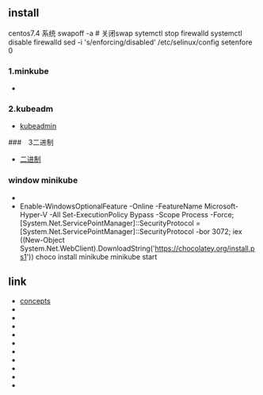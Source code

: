 




## install

centos7.4 系统
swapoff -a  # 关闭swap
sytemctl stop firewalld
systemctl disable firewalld
sed -i 's/enforcing/disabled' /etc/selinux/config
setenfore 0


### 1.minkube
- [](https://kubernetes.io/zh/docs/tasks/tools/install-minikube/)

### 2.kubeadm
- [kubeadmin](kubeadm)


###　3二进制
- [二进制](https://www.cnblogs.com/lonelyxmas/p/10621762.html)



### window minikube
- [](https://minikube.sigs.k8s.io/docs/drivers/hyperv/)
- [](https://minikube.sigs.k8s.io/docs/start/)
Enable-WindowsOptionalFeature -Online -FeatureName Microsoft-Hyper-V -All
Set-ExecutionPolicy Bypass -Scope Process -Force; [System.Net.ServicePointManager]::SecurityProtocol = [System.Net.ServicePointManager]::SecurityProtocol -bor 3072; iex ((New-Object System.Net.WebClient).DownloadString('https://chocolatey.org/install.ps1'))
choco install minikube
minikube start

## link
- [concepts](https://kubernetes.io/zh/docs/concepts/)
- []()
- []()
- []()
- []()
- []()
- []()
- []()
- []()
- []()
- []()